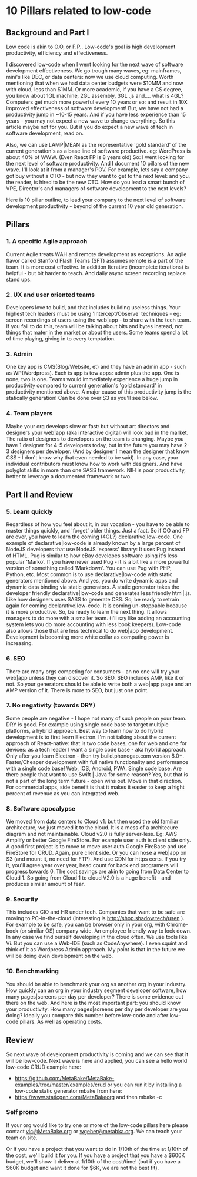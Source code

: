 
#  10 Pillars related to low-code

## Background and Part I

Low code is akin to O.O, or F.P.. Low-code's goal is high development productivity, efficiency and effectiveness.

I discovered low-code when I went looking for the next wave of software development effectiveness. We go trough many waves, eg: mainframes, mini's like DEC, or data centers: now we use cloud computing. Worth mentioning that when we had data center budgets were $10MM and now with cloud, less than $1MM. Or more academic, if you have a CS degree, you know about 1GL machine, 2GL assembly, 3GL .js and.... what is 4GL? 
Computers get much more powerful every 10 years or so: and result in 10X improved effectiveness of software development! But, we have not had a productivity jump in ~10-15 years. And if you have less experience than 15 years - you may not expect a new wave to change everything. So this article maybe not for you.
But if you do expect a new wave of tech in software development, read on. 

Also, we can use LAMP|MEAN as the representative 'gold standard' of the current generation's as a base line of software productive. eg: WordPress is about 40% of WWW. (Even React FP is 8 years old) So: I went looking for the next level of software productivity.
And I document 10 pillars of the new wave. I'll look at it from a manager's POV. For example, lets say a company got buy without a CTO - but now they want to get to the next level: and you, the reader, is hired to be the new CTO. How do you lead a smart bunch of VPE, Director's and managers of software development to the next levels?

Here is 10 pillar outline, to lead your company to the next level of software development productivity - beyond of the current 10 year old generation. 

## Pillars

### 1. A specific Agile approach
Current Agile treats WAH and remote development as exceptions. An agile flavor called Stanford Flash Teams (SFT) assumes remote is a part of the team. It is more cost effective.
In addition Iterative (incomplete iterations) is helpful - but bit harder to teach. And daily async screen recording replace stand ups.

### 2. UX and user oriented teams 
Developers love to build, and that includes building useless things. Your highest tech leaders must be using 'Intercept/Observe' techniques - eg: screen recordings of users using the web|app - to share with the tech team. 
If you fail to do this, team will be talking about bits and bytes instead, not things that mater in the market or about the users. Some teams spend a lot of time playing, giving in to every temptation. 

### 3. Admin 
One key app is CMS(Blog/Website, et) and they have an admin app - such as WP(Wordpress). Each is app is tow apps: admin plus the app. One is none, two is one. Teams would immediately experience a huge jump in productivity compared to current generation's 'gold standard' in productivity mentioned above. A major cause of this productivity jump is the statically generation! Can be done over S3 as you'll see below.

### 4. Team players 
Maybe your org develops slow or fast: but without art directors and designers your web|app (aka interactive digital) will look bad in the market. The ratio of designers to developers on the team is changing. Maybe you have 1 designer for 4-5 developers today, but in the future you may have 2-3 designers per developer.  (And by designer I mean the designer that know CSS - I don't know why that even needed to be said).
In any case, your individual contributors must know how to work with designers. And have polyglot skills in more than one SASS framework. NIH is poor productivity, better to leverage a documented framework or two.

## Part II and Review

### 5. Learn quickly
Regardless of how you feel about it, in our vocation - you have to be able to master things quickly, and 'forget' older things. Just a fact.
So if OO and FP are over, you have to learn the coming (4GL?) declarative|low-code. One example of declarative|low-code is already known by a large percent of NodeJS developers that use NodeJS 'express' library: It uses Pug instead of HTML. Pug is similar to how eBay developes software using it's less popular 'Marko'. If you have never used Pug - it is a bit like a more powerful version of something called 'Markdown'. You can use Pug with PHP, Python, etc. Most common is to use declarative|low-code with static generators mentioned above. And yes, you do write dynamic apps and dynamic data binding via static generators. A static generator takes the developer friendly declarative|low-code and generates less friendly html|.js. Like how designers uses SASS to generate CSS.
So, be ready to retrain again for coming declarative|low-code. It is coming un-stoppable because it is more productive. So, be ready to learn the next thing. It allows managers to do more with a smaller team. (I'll say like adding an accounting system lets you do more accounting with less book keepers). Low-code also allows those that are less technical to do web|app development. Development is becoming more white collar as computing power is increasing. 

### 6. SEO
There are many orgs competing for consumers - an no one will try your web|app unless they can discover it. So SEO. SEO includes AMP, like it or not. So your generators should be able to write both a web|app page and an AMP version of it. There is more to SEO, but just one point.

### 7. No negativity (towards DRY)
Some people are negative - I hope not many of such people on your team. DRY is good. For example using single code base to target multiple platforms, a hybrid approach. Best way to learn how to do hybrid development is to first learn Electron. I'm not talking about the current approach of React-native: that is two code bases, one for web and one for devices: as a tech leader I want a single code base - aka hybrid approach. 
Only after you learn Electron - then try build.phonegap.com version 8.0+. 
Faster/Cheaper development with full native functionality and performance with a single code base! Web, IOS, Android, PWA. Single code base. Are there people that want to use Swift | Java for some reason? Yes, but that is not a part of the long term future - open wins out. Move in that direction. 
For commercial apps, side benefit is that it makes it easier to keep a hight percent of revenue as you can integrated web. 

### 8. Software apocalypse 
We moved from data centers to Cloud v1: but then used the old familiar architecture, we just moved it to the cloud. It is a mess of a architecure diagram and not maintainable. Cloud v2.0 is fully server-less. Eg: AWS Amplify or better Google FireStore. For example user auth is client side only. A good first project is to move to move user auth Google FireBase and use FireStore for CRUD. Again, pure client side. Or you can hose a web|app on S3 (and mount it, no need for FTP). And use CDN for https certs. If you try it, you'll agree:year over year, head count for back end programers will progress towards 0. The cost savings are akin to going from Data Center to Cloud 1. So going from Cloud 1 to cloud V2.0 is a huge benefit - and produces similar amount of fear. 

### 9. Security
This includes CIO and HR under tech. Companies that want to be safe are moving to PC-in-the-cloud (interesting is http://shop.shadow.tech/usen  ). For example to be safe, you can be browser only in your org, with Chrome-book (or similar OS) company wide. An employee friendly way to lock down.
In any case we find ourself developing in the cloud often. We use tools like Vi. But you can use a Web-IDE (such as CodeAnywhere). I even squint and think of it as Wordpress Admin approach. My point is that in the future we will be doing even development on the web. 

### 10. Benchmarking
You should be able to benchmark your org vs another org in your industry. How quickly can an org in your industry segment developer software, how many pages|screens per day per developer?
There is some evidence out there on the web. And here is the most important part: you should know your productivity. How many pages|screens per day per developer are you doing? Ideally you compare this number before low-code and after low-code pillars. As well as operating costs.

## Review

So next wave of development productivity is coming and we can see that it will be low-code. Next wave is here and applied, you can see a hello world low-code CRUD example here:
- https://github.com/MetaBake/MetaBake-examples/tree/master/examples/crud
or you can run it by installing a low-code static generator mbake from here:
- https://www.staticgen.com/MetaBakeorg
and then 
   mbake -c

### Self promo
If your org would like to try one or more of the low-code pillars here please contact vic@MetaBake.org or wgeher@metabka.org. We can teach your team on site.

Or if you have a project that you want to do in 1/10th of the time at 1/10th of the cost, we'll build it for you. If you have a project that you have a $600K budget, we'll show it deliver at 1/10th of the cost/time! (but if you have a $60K budget and want it done for $6K, we are not the best fit). 



